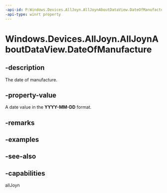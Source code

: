 ----api-id: P:Windows.Devices.AllJoyn.AllJoynAboutDataView.DateOfManufacture
-api-type: winrt property
---<!-- Property syntaxpublic Windows.Foundation.IReference<Windows.Foundation.DateTime> DateOfManufacture { get; }--># Windows.Devices.AllJoyn.AllJoynAboutDataView.DateOfManufacture## -descriptionThe date of manufacture.## -property-valueA date value in the **YYYY-MM-DD** format.## -remarks## -examples## -see-also## -capabilitiesallJoyn